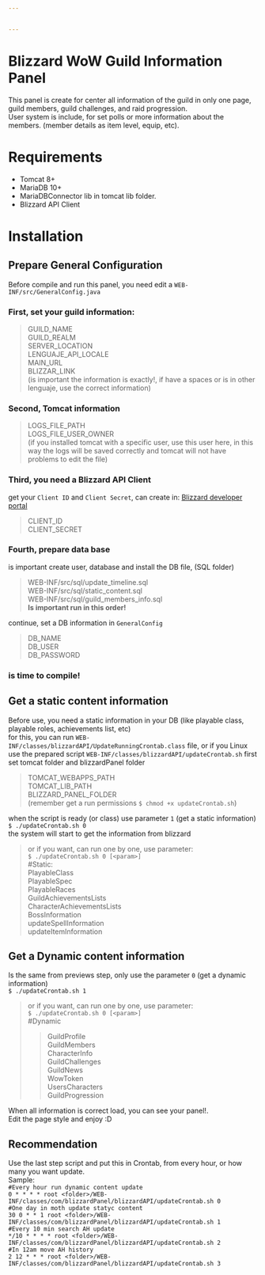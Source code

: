```yaml
---


---
```


<h1 id="blizzard-wow-guild-information-panel">Blizzard WoW Guild Information Panel</h1>
<p>This panel is create for center all information of the guild in only one page, guild members, guild challenges, and raid progression.<br>
User system is include, for set polls or more information about the members. (member details as item level, equip, etc).</p>
<h1 id="requirements">Requirements</h1>
<ul>
<li>Tomcat 8+</li>
<li>MariaDB 10+</li>
<li>MariaDBConnector lib in tomcat lib folder.</li>
<li>Blizzard API Client</li>
</ul>
<h1 id="installation">Installation</h1>
<h2 id="prepare-general-configuration">Prepare General Configuration</h2>
<p>Before compile and run this panel, you need edit a <code>WEB-INF/src/GeneralConfig.java</code></p>
<h3 id="first-set-your-guild-information">First, set your guild information:</h3>
<blockquote>
<p>GUILD_NAME<br>
GUILD_REALM<br>
SERVER_LOCATION<br>
LENGUAJE_API_LOCALE<br>
MAIN_URL<br>
BLIZZAR_LINK<br>
(is important the information is exactly!, if have a spaces or is in other lenguaje, use the correct information)</p>
</blockquote>
<h3 id="second-tomcat-information">Second, Tomcat information</h3>
<blockquote>
<p>LOGS_FILE_PATH<br>
LOGS_FILE_USER_OWNER<br>
(if you installed tomcat with a specific user, use this user here, in this way the logs will be saved correctly and tomcat will not have problems to edit the file)</p>
</blockquote>
<h3 id="third-you-need-a-blizzard-api-client">Third, you need a Blizzard API Client</h3>
<p>get your <code>Client ID</code> and <code>Client Secret</code>, can create in: <a href="https://develop.battle.net/access/clients">Blizzard developer portal</a></p>
<blockquote>
<p>CLIENT_ID<br>
CLIENT_SECRET</p>
</blockquote>
<h3 id="fourth-prepare-data-base">Fourth, prepare data base</h3>
<p>is important create user, database and install the DB file, (SQL folder)</p>
<blockquote>
<p>WEB-INF/src/sql/update_timeline.sql<br>
WEB-INF/src/sql/static_content.sql<br>
WEB-INF/src/sql/guild_members_info.sql<br>
<strong>Is important run in this order!</strong></p>
</blockquote>
<p>continue, set a DB information in <code>GeneralConfig</code></p>
<blockquote>
<p>DB_NAME<br>
DB_USER<br>
DB_PASSWORD</p>
</blockquote>
<h3 id="is-time-to-compile">is time to compile!</h3>
<h2 id="get-a-static-content-information">Get a static content information</h2>
<p>Before use, you need a static information in your DB (like playable class, playable roles, achievements list, etc)<br>
for this, you can run <code>WEB-INF/classes/blizzardAPI/UpdateRunningCrontab.class</code> file, or if you Linux use the prepared script <code>WEB-INF/classes/blizzardAPI/updateCrontab.sh</code> first set tomcat folder and blizzardPanel folder</p>
<blockquote>
<p>TOMCAT_WEBAPPS_PATH<br>
TOMCAT_LIB_PATH<br>
BLIZZARD_PANEL_FOLDER<br>
(remember get a run permissions <code>$ chmod +x updateCrontab.sh</code>)</p>
</blockquote>
<p>when the script is ready (or class) use parameter <code>1</code> (get a static information)<br>
<code>$ ./updateCrontab.sh 0</code><br>
the system will start to get the information from blizzard</p>
<blockquote>
<p>or if you want, can run one by one, use parameter:<br>
<code>$ ./updateCrontab.sh 0 [&lt;param&gt;]</code><br>
#Static:<br>
PlayableClass<br>
PlayableSpec<br>
PlayableRaces<br>
GuildAchievementsLists<br>
CharacterAchievementsLists<br>
BossInformation<br>
updateSpellInformation<br>
updateItemInformation</p>
</blockquote>
<h2 id="get-a-dynamic-content-information">Get a Dynamic content information</h2>
<p>Is the same from previews step, only use the parameter <code>0</code> (get a dynamic information)<br>
<code>$ ./updateCrontab.sh 1</code></p>
<blockquote>
<p>or if you want, can run one by one, use parameter:<br>
<code>$ ./updateCrontab.sh 0 [&lt;param&gt;]</code><br>
#Dynamic</p>
<blockquote>
<p>GuildProfile<br>
GuildMembers<br>
CharacterInfo<br>
GuildChallenges<br>
GuildNews<br>
WowToken<br>
UsersCharacters<br>
GuildProgression</p>
</blockquote>
</blockquote>
<p>When all information is correct load, you can see your panel!.<br>
Edit the page style and enjoy :D</p>
<h2 id="recommendation">Recommendation</h2>
<p>Use the last step script and put this in Crontab, from every hour, or how many you want update.<br>
Sample:<br>
<code>#Every hour run dynamic content update</code><br>
<code>0 * * * * root &lt;folder&gt;/WEB-INF/classes/com/blizzardPanel/blizzardAPI/updateCrontab.sh 0</code><br>
<code>#One day in moth update statyc content</code><br>
<code>30 0 * * 1 root &lt;folder&gt;/WEB-INF/classes/com/blizzardPanel/blizzardAPI/updateCrontab.sh 1</code><br>
<code>#Every 10 min search AH update</code><br>
<code>*/10 * * * * root &lt;folder&gt;/WEB-INF/classes/com/blizzardPanel/blizzardAPI/updateCrontab.sh 2</code><br>
<code>#In 12am move AH history</code><br>
<code>2 12 * * * root &lt;folder&gt;/WEB-INF/classes/com/blizzardPanel/blizzardAPI/updateCrontab.sh 3</code></p>

